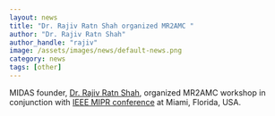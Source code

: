 ```yaml
---
layout: news
title: "Dr. Rajiv Ratn Shah organized MR2AMC "
author: "Dr. Rajiv Ratn Shah"
author_handle: "rajiv"
image: /assets/images/news/default-news.png
category: news
tags: [other]
---
```

MIDAS founder, [Dr. Rajiv Ratn Shah][1], organized MR2AMC workshop in conjunction with [IEEE MIPR conference][2] at Miami, Florida, USA. 

[1]: https://www.iiitd.ac.in/rajivratn
[2]: http://www.ieee-mipr.org/workshop_MBDDL.html